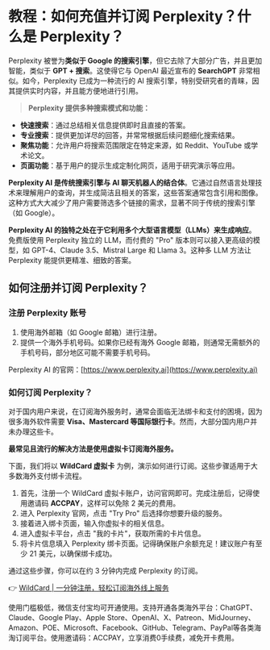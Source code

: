 # 教程：如何充值并订阅 Perplexity？什么是 Perplexity？

Perplexity 被誉为**类似于 Google 的搜索引擎**，但它去除了大部分广告，并且更加智能，类似于 **GPT + 搜索**。这使得它与 OpenAI 最近宣布的 **SearchGPT** 非常相似。如今，Perplexity 已成为一种流行的 AI 搜索引擎，特别受研究者的青睐，因其提供实时内容，并且能方便地进行引用。

> **Perplexity 提供多种搜索模式和功能：**

- **快速搜索**：通过总结相关信息提供即时且直接的答案。
- **专业搜索**：提供更加详尽的回答，并常常根据后续问题细化搜索结果。
- **聚焦功能**：允许用户将搜索范围限定在特定来源，如 Reddit、YouTube 或学术论文。
- **页面功能**：基于用户的提示生成定制化网页，适用于研究演示等应用。

**Perplexity AI 是传统搜索引擎与 AI 聊天机器人的结合体**。它通过自然语言处理技术来理解用户的查询，并生成简洁且相关的答案，这些答案通常包含引用和图像。这种方式大大减少了用户需要筛选多个链接的需求，显著不同于传统的搜索引擎（如 Google）。

**Perplexity AI 的独特之处在于它利用多个大型语言模型（LLMs）来生成响应**。免费版使用 Perplexity 独立的 LLM，而付费的 "Pro" 版本则可以接入更高级的模型，如 GPT-4、Claude 3.5、Mistral Large 和 Llama 3。这种多 LLM 方法让 Perplexity 能提供更精准、细致的答案。

## 如何注册并订阅 Perplexity？

### 注册 Perplexity 账号

1. 使用海外邮箱（如 Google 邮箱）进行注册。
2. 提供一个海外手机号码。如果你已经有海外 Google 邮箱，则通常无需额外的手机号码，部分地区可能不需要手机号码。

Perplexity AI 的官网：[https://www.perplexity.ai](https://www.perplexity.ai)

### 如何订阅 Perplexity？

对于国内用户来说，在订阅海外服务时，通常会面临无法绑卡和支付的困境，因为很多海外软件需要 **Visa、Mastercard 等国际银行卡**。然而，大部分国内用户并未办理这些卡。

**最常见且流行的解决方法是使用虚拟卡订阅海外服务。**

下面，我们将以 **WildCard 虚拟卡** 为例，演示如何进行订阅。这些步骤适用于大多数海外支付绑卡流程。

1. 首先，注册一个 WildCard 虚拟卡账户，访问官网即可。完成注册后，记得使用邀请码 **ACCPAY**，这样可以免除 2 美元的费用。
2. 进入 Perplexity 官网，点击 "Try Pro" 后选择你想要升级的服务。
3. 接着进入绑卡页面，输入你虚拟卡的相关信息。
4. 进入虚拟卡平台，点击 "我的卡片"，获取所需的卡片信息。
5. 将卡片信息填入 Perplexity 绑卡页面。记得确保账户余额充足！建议账户有至少 21 美元，以确保绑卡成功。

通过这些步骤，你可以在约 3 分钟内完成 Perplexity 的订阅。

👉 [WildCard | 一分钟注册，轻松订阅海外线上服务](https://bbtdd.com/WildCard)

使用门槛极低，微信支付宝均可开通使用。支持开通各类海外平台：ChatGPT、Claude、Google Play、Apple Store、OpenAI、X、Patreon、MidJourney、Amazon、POE、Microsoft、Facebook、GitHub、Telegram、PayPal等各类海淘订阅平台。使用邀请码：ACCPAY，立享消费0手续费，减免开卡费用。